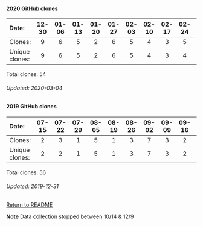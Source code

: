 #### 2020 GitHub clones
Date:		          |    12-30   |    01-06   |    01-13   |    01-20   |    01-27  |  02-03  |  02-10  |  02-17  |  02-24  |  03-02
|:---    |:---:   |:---:  |:---:  |:---:  |:---:  |:---:  |:---:  |:---:  |:---:  |:---:
Clones:		        |       9       |       6       |       5       |       2       |       6      |  5      |  4      |  3      |  5      |  1
Unique   clones:  |       9       |       6       |       5       |       2       |      6  |      5  |      4  |      3  |      4  |      1

Total clones: 54
###### Updated: 2020-03-04

#### 2019 GitHub clones
Date:    |        07-15   |       07-22   |       07-29   |       08-05   |       08-19   |       08-26   |       09-02   |       09-09  |  09-16  |  09-23  |  10-07  |  10-14  |  12-09  |  12-16  |  12-23
|:---    |:---:   |:---:  |:---:  |:---:  |:---:  |:---:  |:---:  |:---:  |:---:  |:---:  |:---:  |:---:  |:---:  |:---:  |:---:
Clones:  |        2       |       3       |       1       |       5       |       1       |       3       |       7       |       3      |  2      |  3      |  4      |  3      |  6      |  5      |  8
Unique   clones:  |       2       |       2       |       1       |       5       |       1       |       3       |       7       |      3  |      2  |      3  |      4  |      3  |      6  |      5  |      8

Total clones: 56
###### Updated: 2019-12-31

[Return to README](https://github.com/BradleyA/Search-docker-registry-v2-script.1.0/blob/master/README.md#traffic)

**Note**  Data collection stopped between 10/14 & 12/9
